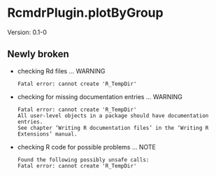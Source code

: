 # RcmdrPlugin.plotByGroup

Version: 0.1-0

## Newly broken

*   checking Rd files ... WARNING
    ```
    Fatal error: cannot create 'R_TempDir'
    ```

*   checking for missing documentation entries ... WARNING
    ```
    Fatal error: cannot create 'R_TempDir'
    All user-level objects in a package should have documentation entries.
    See chapter ‘Writing R documentation files’ in the ‘Writing R
    Extensions’ manual.
    ```

*   checking R code for possible problems ... NOTE
    ```
    Found the following possibly unsafe calls:
    Fatal error: cannot create 'R_TempDir'
    ```

